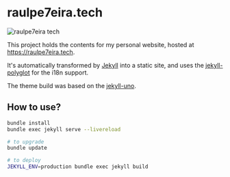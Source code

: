 # raulpe7eira.tech

![raulpe7eira tech](https://github.com/user-attachments/assets/6f17cbb2-2ffb-4caa-b929-e988dd3d81f3)

This project holds the contents for my personal website, hosted at <https://raulpe7eira.tech>.

It's automatically transformed by [Jekyll](https://jekyllrb.com/ "link to Jekyll website") into a static site, and uses the [jekyll-polyglot](https://polyglot.untra.io/ "link to polyglot website") for the i18n support.

The theme build was based on the [jekyll-uno](https://github.com/joshgerdes/jekyll-uno "link to source of the jekyll-one theme").

## How to use?

```bash
bundle install
bundle exec jekyll serve --livereload

# to upgrade
bundle update

# to deploy
JEKYLL_ENV=production bundle exec jekyll build
```
